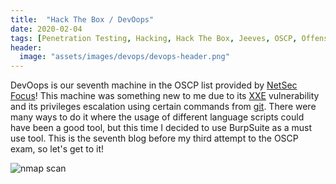 ```yaml
---
title:  "Hack The Box / DevOops"
date: 2020-02-04
tags: [Penetration Testing, Hacking, Hack The Box, Jeeves, OSCP, Offensive Security]
header: 
  image: "assets/images/devops/devops-header.png"
---
```

DevOops is our seventh machine in the OSCP list provided by [NetSec Focus](https://www.netsecfocus.com/)! This machine was something new to me due to its [XXE](https://owasp.org/www-community/vulnerabilities/XML_External_Entity_(XXE)_Processing)  vulnerability and its privileges escalation using certain commands from [git](https://git-scm.com/book/en/v2/Getting-Started-The-Command-Line). There were many ways to do it where the usage of different language scripts could have been a good tool, but this time I decided to use BurpSuite as a must use tool. This is the seventh blog before my third attempt to the OSCP exam, so let's get to it!

<img src="{{ site.url }}{{ site.baseurl }}/assets/images/devops/list.jpg" alt="nmap scan">